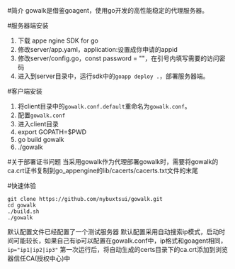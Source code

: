 #简介
gowalk是借鉴goagent，使用go开发的高性能稳定的代理服务器。

#服务器端安装
1. 下载  appe ngine SDK for go
2. 修改server/app.yaml，application:设置成你申请的appid
3. 修改server/config.go，const password = ""，在引号内填写需要的访问密码
4. 进入到server目录中，运行sdk中的`goapp deploy .`，部署服务器端。

#客户端安装
1. 将client目录中的`gowalk.conf.default`重命名为`gowalk.conf`。
2. 配置`gowalk.conf`
3. 进入client目录
4. export GOPATH=$PWD
5. go build gowalk
6. ./gowalk

#关于部署证书问题
当采用gowalk作为代理部署gowalk时，需要将gowalk的ca.crt证书复制到go_appengine的lib/cacerts/cacerts.txt文件的末尾

#快速体验
```
git clone https://github.com/nybuxtsui/gowalk.git
cd gowalk
./build.sh
./gowalk
```
默认配置文件已经配置了一个测试服务器
默认配置采用自动搜索ip模式，启动时间可能较长，如果自己有ip可以配置在gowalk.conf中，ip格式和goagent相同，`ip="ip1|ip2|ip3"`
第一次运行后，将自动生成的certs目录下的ca.crt添加到浏览器信任CA(授权中心)中

